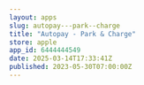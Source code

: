 ```yaml
---
layout: apps
slug: autopay---park--charge
title: "Autopay - Park & Charge"
store: apple
app_id: 6444444549
date: 2025-03-14T17:33:41Z
published: 2023-05-30T07:00:00Z
---
```

